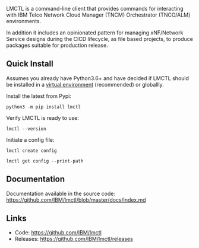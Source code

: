 LMCTL is a command-line client that provides commands for interacting with IBM Telco Network Cloud Manager (TNCM) Orchestrator (TNCO/ALM) environments. 

In addition it includes an opinionated pattern for managing xNF/Network Service designs during the CICD lifecycle, as file based projects, to produce packages suitable for production release.

## Quick Install

Assumes you already have Python3.6+ and have decided if LMCTL should be installed in a [virtual environment](https://pypi.org/project/virtualenv/) (recommended) or globallly.

Install the latest from Pypi:
```
python3 -m pip install lmctl
```

Verify LMCTL is ready to use:
```
lmctl --version
```

Initiate a config file:
```
lmctl create config

lmctl get config --print-path
```

## Documentation

Documentation available in the source code: <a href="https://github.com/IBM/lmctl/blob/master/docs/index.md" target="_blank">https://github.com/IBM/lmctl/blob/master/docs/index.md</a>

## Links

- Code: <a href="https://github.com/IBM/lmctl" target="_blank">https://github.com/IBM/lmctl</a>
- Releases: <a href="https://github.com/IBM/lmctl/releases" target="_blank">https://github.com/IBM/lmctl/releases</a>

